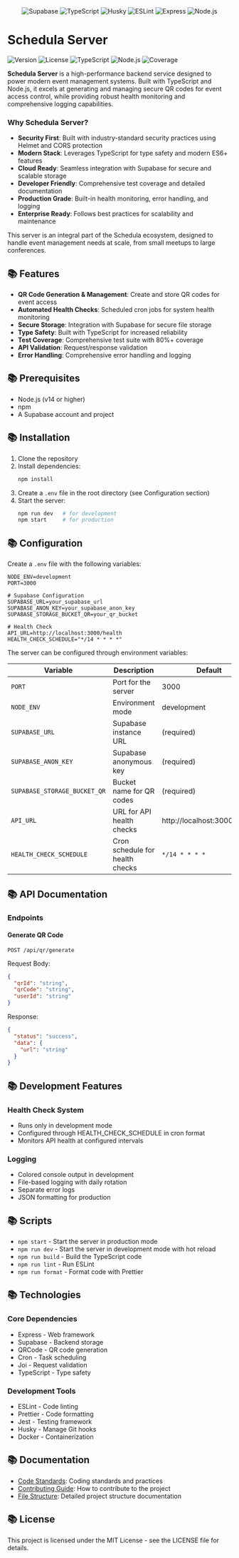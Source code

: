 <div align="center">
<img src="https://img.shields.io/badge/-Supabase-000000?style=for-the-badge&logo=supabase&logoColor=3dc48f" alt="Supabase" />
<img src="https://img.shields.io/badge/-TypeScript-000000?style=for-the-badge&logo=typescript&logoColor=blue" alt="TypeScript" />
<img src="https://img.shields.io/badge/-Husky-000000?style=for-the-badge&logo=husky&logoColor=white" alt="Husky" />
<img src="https://img.shields.io/badge/-ESLint-000000?style=for-the-badge&logo=eslint&logoColor=4B32C3" alt="ESLint" />
<img src="https://img.shields.io/badge/-Express-000000?style=for-the-badge&logo=express&logoColor=white" alt="Express" />
<img src="https://img.shields.io/badge/-Node.js-000000?style=for-the-badge&logo=node.js&logoColor=3C873A" alt="Node.js" />
</div>

# Schedula Server

![Version](https://img.shields.io/badge/version-1.0.0-blue.svg)
![License](https://img.shields.io/badge/license-MIT-green.svg)
![TypeScript](https://img.shields.io/badge/TypeScript-5.3-blue.svg)
![Node.js](https://img.shields.io/badge/Node.js-20.0-green.svg)
![Coverage](https://img.shields.io/badge/coverage-80%25-brightgreen.svg)

**Schedula Server** is a high-performance backend service designed to power modern event management systems. Built with TypeScript and Node.js, it excels at generating and managing secure QR codes for event access control, while providing robust health monitoring and comprehensive logging capabilities.

### Why Schedula Server?

- **Security First**: Built with industry-standard security practices using Helmet and CORS protection
- **Modern Stack**: Leverages TypeScript for type safety and modern ES6+ features
- **Cloud Ready**: Seamless integration with Supabase for secure and scalable storage
- **Developer Friendly**: Comprehensive test coverage and detailed documentation
- **Production Grade**: Built-in health monitoring, error handling, and logging
- **Enterprise Ready**: Follows best practices for scalability and maintenance

This server is an integral part of the Schedula ecosystem, designed to handle event management needs at scale, from small meetups to large conferences.

## 📚 Features

- **QR Code Generation & Management**: Create and store QR codes for event access
- **Automated Health Checks**: Scheduled cron jobs for system health monitoring
- **Secure Storage**: Integration with Supabase for secure file storage
- **Type Safety**: Built with TypeScript for increased reliability
- **Test Coverage**: Comprehensive test suite with 80%+ coverage
- **API Validation**: Request/response validation
- **Error Handling**: Comprehensive error handling and logging

## 📚 Prerequisites

- Node.js (v14 or higher)
- npm
- A Supabase account and project

## 📚 Installation

1. Clone the repository
2. Install dependencies:
   ```bash
   npm install
   ```
3. Create a `.env` file in the root directory (see Configuration section)
4. Start the server:
   ```bash
   npm run dev   # for development
   npm start     # for production
   ```

## 📚 Configuration

Create a `.env` file with the following variables:

```env
NODE_ENV=development
PORT=3000

# Supabase Configuration
SUPABASE_URL=your_supabase_url
SUPABASE_ANON_KEY=your_supabase_anon_key
SUPABASE_STORAGE_BUCKET_QR=your_qr_bucket

# Health Check
API_URL=http://localhost:3000/health
HEALTH_CHECK_SCHEDULE="*/14 * * * *"
```

The server can be configured through environment variables:

| Variable                     | Description                     | Default                      |
| ---------------------------- | ------------------------------- | ---------------------------- |
| `PORT`                       | Port for the server             | 3000                         |
| `NODE_ENV`                   | Environment mode                | development                  |
| `SUPABASE_URL`               | Supabase instance URL           | (required)                   |
| `SUPABASE_ANON_KEY`          | Supabase anonymous key          | (required)                   |
| `SUPABASE_STORAGE_BUCKET_QR` | Bucket name for QR codes        | (required)                   |
| `API_URL`                    | URL for API health checks       | http://localhost:3000/health |
| `HEALTH_CHECK_SCHEDULE`      | Cron schedule for health checks | `*/14 * * * *`               |

## 📚 API Documentation

### Endpoints

#### Generate QR Code

```http
POST /api/qr/generate
```

Request Body:

```json
{
  "qrId": "string",
  "qrCode": "string",
  "userId": "string"
}
```

Response:

```json
{
  "status": "success",
  "data": {
    "url": "string"
  }
}
```

## 📚 Development Features

### Health Check System

- Runs only in development mode
- Configured through HEALTH_CHECK_SCHEDULE in cron format
- Monitors API health at configured intervals

### Logging

- Colored console output in development
- File-based logging with daily rotation
- Separate error logs
- JSON formatting for production

## 📚 Scripts

- `npm start` - Start the server in production mode
- `npm run dev` - Start the server in development mode with hot reload
- `npm run build` - Build the TypeScript code
- `npm run lint` - Run ESLint
- `npm run format` - Format code with Prettier

## 📚 Technologies

### Core Dependencies

- Express - Web framework
- Supabase - Backend storage
- QRCode - QR code generation
- Cron - Task scheduling
- Joi - Request validation
- TypeScript - Type safety

### Development Tools

- ESLint - Code linting
- Prettier - Code formatting
- Jest - Testing framework
- Husky - Manage Git hooks
- Docker - Containerization

## 📚 Documentation

- [Code Standards](./STANDARDS.md): Coding standards and practices
- [Contributing Guide](./CONTRIBUTING.md): How to contribute to the project
- [File Structure](./FILE_STRUCTURE.md): Detailed project structure documentation

## 📚 License

This project is licensed under the MIT License - see the LICENSE file for details.
